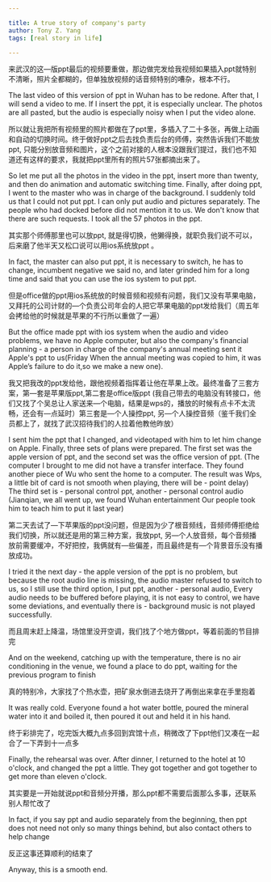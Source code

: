 ```yaml
---

title: A true story of company's party
author: Tony Z. Yang
tags: [real story in life]

---
```


来武汉的这—版ppt最后的视频要重做，那边做完发给我视频如果插入ppt就特别不清晰，照片全都糊的，但单独放视频的话音频特别的嘈杂，根本不行。

The last video of this version of ppt in Wuhan has to be redone. After that, I will send a video to me. If I insert the ppt, it is especially unclear. The photos are all pasted, but the audio is especially noisy when I put the video alone.

所以就让我把所有视频里的照片都做在了ppt里，多插入了二十多张，再做上动画和自动的切换时间。终于做好ppt之后去找负责后台的师傅，突然告诉我们不能放ppt, 
只能分别放音频和图片，这个之前对接的人根本没跟我们提过，我们也不知道还有这样的要求，我就把ppt里所有的照片57张都摘出来了。

So let me put all the photos in the video in the ppt, insert more than twenty, and then do animation and automatic switching time. Finally, after doing ppt, I went to the master who was in charge of the background. I suddenly told us that I could not put ppt.
I can only put audio and pictures separately. The people who had docked before did not mention it to us. We don't know that there are such requests. I took all the 57 photos in the ppt.

其实那个师傅那里也可以放ppt, 就是得切换，他獭得换，就职负我们说不可以，后来磨了他半天又松口说可以用ios系统放ppt 。

In fact, the master can also put ppt, it is necessary to switch, he has to change, incumbent negative we said no, and later grinded him for a long time and said that you can use the ios system to put ppt.

但是office做的ppt用ios系统放的时候音频和视频有问题，我们又没有苹果电脑，又拜托的公司计财的—个负责公司年会的人把它苹果电脑的ppt发给我们（周五年会拷给他的时候就是苹果的不行所以重做了一遍）

But the office made ppt with ios system when the audio and video problems, we have no Apple computer, but also the company's financial planning - a person in charge of the company's annual meeting sent it Apple's ppt to us(Friday When the annual meeting was copied to him, it was Apple’s failure to do it,so we make a new one).

我又把我改的ppt发给他，跟他视频着指挥着让他在苹果上改。最终准备了三套方案，第—套是苹果版ppt,第二套是office版ppt (我自己带去的电脑没有转接口，他们又找了个吴总让人家送来—个电脑，结果是wps的，播放的时候有点卡不太流畅，还会有—点延时）第三套是—个人操控ppt, 另—个人操控音频（鉴千我们全员都上了，就找了武汉招待我们的人拉着他教他昨放）

I sent him the ppt that I changed, and videotaped with him to let him change on Apple. Finally, three sets of plans were prepared. The first set was the apple version of ppt, and the second set was the office version of ppt. (The computer I brought to me did not have a transfer interface. They found another piece of Wu who sent the home to a computer. The result was Wps, a little bit of card is not smooth when playing, there will be - point delay) The third set is - personal control ppt, another - personal control audio (Jianqian, we all went up, we found Wuhan entertainment Our people took him to teach him to put it last year)

第二天去试了—下苹果版的ppt没问题，但是因为少了根音频线，音频师傅拒绝给我们切换，所以就还是用的第三种方案，我放ppt, 另—个人放音频，每个音频播放前需要缓冲，不好把控，我俩就有—些偏差，而且最终是有—个背景音乐没有播放成功。

I tried it the next day - the apple version of the ppt is no problem, but because the root audio line is missing, the audio master refused to switch to us, so I still use the third option, I put ppt, another - personal audio, Every audio needs to be buffered before playing, it is not easy to control, we have some deviations, and eventually there is - background music is not played successfully.

而且周末赶上降温，场馆里没开空调，我们找了个地方做ppt，等着前面的节目排完

And on the weekend, catching up with the temperature, there is no air conditioning in the venue, we found a place to do ppt, waiting for the previous program to finish


真的特别冷，大家找了个热水壶，把矿泉水倒进去烧开了再倒出来拿在手里抱着

It was really cold. Everyone found a hot water bottle, poured the mineral water into it and boiled it, then poured it out and held it in his hand.

终于彩排完了，吃完饭大概九点多回到宾馆十点，稍微改了下ppt他们又凑在一起合了一下弄到十一点多

Finally, the rehearsal was over. After dinner, I returned to the hotel at 10 o'clock, and changed the ppt a little. They got together and got together to get more than eleven o'clock.

其实要是一开始就说ppt和音频分开播，那么ppt都不需要后面那么多事，还联系别人帮忙改了

In fact, if you say ppt and audio separately from the beginning, then ppt does not need not only so many things behind, but also contact others to help change

反正这事还算顺利的结束了

Anyway, this is a smooth end.
